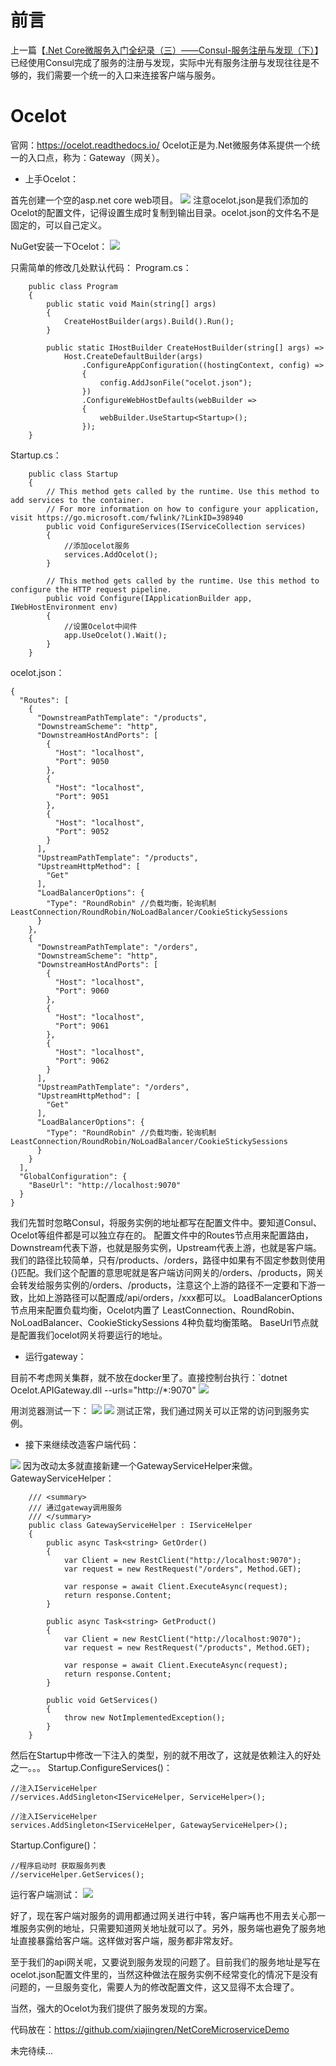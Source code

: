 # 前言
上一篇【[.Net Core微服务入门全纪录（三）——Consul-服务注册与发现（下）](https://www.cnblogs.com/xhznl/p/13096891.html)】已经使用Consul完成了服务的注册与发现，实际中光有服务注册与发现往往是不够的，我们需要一个统一的入口来连接客户端与服务。

# Ocelot
官网：https://ocelot.readthedocs.io/
Ocelot正是为.Net微服务体系提供一个统一的入口点，称为：Gateway（网关）。

- 上手Ocelot：

首先创建一个空的asp.net core web项目。
![](https://img2020.cnblogs.com/blog/610959/202006/610959-20200614170112051-1111424782.png)
注意ocelot.json是我们添加的Ocelot的配置文件，记得设置生成时复制到输出目录。ocelot.json的文件名不是固定的，可以自己定义。

NuGet安装一下Ocelot：
![](https://img2020.cnblogs.com/blog/610959/202006/610959-20200614165355576-719151292.png)

只需简单的修改几处默认代码：
Program.cs：
```
    public class Program
    {
        public static void Main(string[] args)
        {
            CreateHostBuilder(args).Build().Run();
        }

        public static IHostBuilder CreateHostBuilder(string[] args) =>
            Host.CreateDefaultBuilder(args)
                .ConfigureAppConfiguration((hostingContext, config) =>
                {
                    config.AddJsonFile("ocelot.json");
                })
                .ConfigureWebHostDefaults(webBuilder =>
                {
                    webBuilder.UseStartup<Startup>();
                });
    }
```
Startup.cs：
```
    public class Startup
    {
        // This method gets called by the runtime. Use this method to add services to the container.
        // For more information on how to configure your application, visit https://go.microsoft.com/fwlink/?LinkID=398940
        public void ConfigureServices(IServiceCollection services)
        {
            //添加ocelot服务
            services.AddOcelot();
        }

        // This method gets called by the runtime. Use this method to configure the HTTP request pipeline.
        public void Configure(IApplicationBuilder app, IWebHostEnvironment env)
        {
            //设置Ocelot中间件
            app.UseOcelot().Wait();
        }
    }
```
ocelot.json：
```
{
  "Routes": [
    {
      "DownstreamPathTemplate": "/products",
      "DownstreamScheme": "http",
      "DownstreamHostAndPorts": [
        {
          "Host": "localhost",
          "Port": 9050
        },
        {
          "Host": "localhost",
          "Port": 9051
        },
        {
          "Host": "localhost",
          "Port": 9052
        }
      ],
      "UpstreamPathTemplate": "/products",
      "UpstreamHttpMethod": [
        "Get"
      ],
      "LoadBalancerOptions": {
        "Type": "RoundRobin" //负载均衡，轮询机制 LeastConnection/RoundRobin/NoLoadBalancer/CookieStickySessions
      }
    },
    {
      "DownstreamPathTemplate": "/orders",
      "DownstreamScheme": "http",
      "DownstreamHostAndPorts": [
        {
          "Host": "localhost",
          "Port": 9060
        },
        {
          "Host": "localhost",
          "Port": 9061
        },
        {
          "Host": "localhost",
          "Port": 9062
        }
      ],
      "UpstreamPathTemplate": "/orders",
      "UpstreamHttpMethod": [
        "Get"
      ],
      "LoadBalancerOptions": {
        "Type": "RoundRobin" //负载均衡，轮询机制 LeastConnection/RoundRobin/NoLoadBalancer/CookieStickySessions
      }
    }
  ],
  "GlobalConfiguration": {
    "BaseUrl": "http://localhost:9070"
  }
}
```
我们先暂时忽略Consul，将服务实例的地址都写在配置文件中。要知道Consul、Ocelot等组件都是可以独立存在的。
配置文件中的Routes节点用来配置路由，Downstream代表下游，也就是服务实例，Upstream代表上游，也就是客户端。我们的路径比较简单，只有/products、/orders，路径中如果有不固定参数则使用{}匹配。我们这个配置的意思呢就是客户端访问网关的/orders、/products，网关会转发给服务实例的/orders、/products，注意这个上游的路径不一定要和下游一致，比如上游路径可以配置成/api/orders，/xxx都可以。
LoadBalancerOptions节点用来配置负载均衡，Ocelot内置了 LeastConnection、RoundRobin、NoLoadBalancer、CookieStickySessions 4种负载均衡策略。
BaseUrl节点就是配置我们ocelot网关将要运行的地址。

- 运行gateway：

目前不考虑网关集群，就不放在docker里了。直接控制台执行：`dotnet Ocelot.APIGateway.dll --urls="http://*:9070"
![](https://img2020.cnblogs.com/blog/610959/202006/610959-20200614184332541-1501130617.png)

用浏览器测试一下：
![](https://img2020.cnblogs.com/blog/610959/202006/610959-20200614184855090-549409108.gif)
![](https://img2020.cnblogs.com/blog/610959/202006/610959-20200614185019340-1915263540.gif)
测试正常，我们通过网关可以正常的访问到服务实例。

- 接下来继续改造客户端代码：

![](https://img2020.cnblogs.com/blog/610959/202006/610959-20200614185314359-771408665.png)
因为改动太多就直接新建一个GatewayServiceHelper来做。
GatewayServiceHelper：
```
    /// <summary>
    /// 通过gateway调用服务
    /// </summary>
    public class GatewayServiceHelper : IServiceHelper
    {
        public async Task<string> GetOrder()
        {
            var Client = new RestClient("http://localhost:9070");
            var request = new RestRequest("/orders", Method.GET);

            var response = await Client.ExecuteAsync(request);
            return response.Content;
        }

        public async Task<string> GetProduct()
        {
            var Client = new RestClient("http://localhost:9070");
            var request = new RestRequest("/products", Method.GET);

            var response = await Client.ExecuteAsync(request);
            return response.Content;
        }

        public void GetServices()
        {
            throw new NotImplementedException();
        }
    }
```
然后在Startup中修改一下注入的类型，别的就不用改了，这就是依赖注入的好处之一。。。
Startup.ConfigureServices()：
```
//注入IServiceHelper
//services.AddSingleton<IServiceHelper, ServiceHelper>();
            
//注入IServiceHelper
services.AddSingleton<IServiceHelper, GatewayServiceHelper>();
```
Startup.Configure()：
```
//程序启动时 获取服务列表
//serviceHelper.GetServices();
```

运行客户端测试：
![](https://img2020.cnblogs.com/blog/610959/202006/610959-20200614190357965-1065989945.gif)

好了，现在客户端对服务的调用都通过网关进行中转，客户端再也不用去关心那一堆服务实例的地址，只需要知道网关地址就可以了。另外，服务端也避免了服务地址直接暴露给客户端。这样做对客户端，服务都非常友好。

至于我们的api网关呢，又要说到服务发现的问题了。目前我们的服务地址是写在ocelot.json配置文件里的，当然这种做法在服务实例不经常变化的情况下是没有问题的，一旦服务变化，需要人为的修改配置文件，这又显得不太合理了。

当然，强大的Ocelot为我们提供了服务发现的方案。

代码放在：https://github.com/xiajingren/NetCoreMicroserviceDemo

未完待续...
